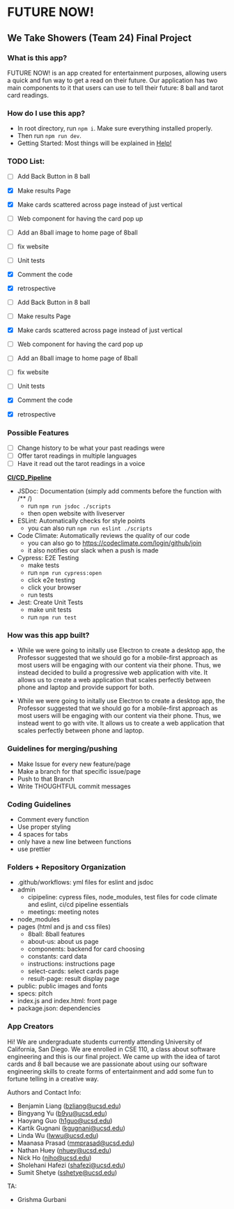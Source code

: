 # FUTURE NOW!

## We Take Showers (Team 24) Final Project

### What is this app?

<!--Name/Title, Main Purpose, Features, Screenshots, Videos -->

FUTURE NOW! is an app created for entertainment purposes, allowing users a quick and fun way to get a read on their future. Our application has two main components to it that users can use to tell their future: 8 ball and tarot card readings.

### How do I use this app?
- In root directory, run `npm i`. Make sure everything installed properly.
- Then run `npm run dev`. 
- Getting Started: Most things will be explained in [Help!](pages/instructions/index.html) 
  <!--Usage, Examples, API Reference -->

### TODO List:
- [ ] Add Back Button in 8 ball
- [x] Make results Page
- [x] Make cards scattered across page instead of just vertical
- [ ] Web component for having the card pop up
- [ ] Add an 8ball image to home page of 8ball
- [ ] fix website
- [ ] Unit tests
- [x] Comment the code
- [x] retrospective

-   [ ] Add Back Button in 8 ball
-   [ ] Make results Page
-   [x] Make cards scattered across page instead of just vertical
-   [ ] Web component for having the card pop up
-   [ ] Add an 8ball image to home page of 8ball
-   [ ] fix website
-   [ ] Unit tests
-   [x] Comment the code
-   [x] retrospective

### Possible Features

-   [ ] Change history to be what your past readings were
-   [ ] Offer tarot readings in multiple languages
-   [ ] Have it read out the tarot readings in a voice

[**CI/CD_Pipeline**](admin/cipipeline/phase1.mp4)

-   JSDoc: Documentation (simply add comments before the function with /\*\* /)
    -   run `npm run jsdoc ./scripts`
    -   then open website with liveserver
-   ESLint: Automatically checks for style points
    -   you can also run `npm run eslint ./scripts`
-   Code Climate: Automatically reviews the quality of our code
    -   you can also go to https://codeclimate.com/login/github/join
    -   it also notifies our slack when a push is made
-   Cypress: E2E Testing
    -   make tests
    -   run `npm run cypress:open`
    -   click e2e testing
    -   click your browser
    -   run tests
-   Jest: Create Unit Tests
    -   make unit tests
    -   run `npm run test`

### How was this app built?

 <!-- How Well Built, including quality indicators, badges, coverage, etc.
  Quality Indicators tools: www.codefactor.io
  Talk about how this app was built -->
- While we were going to initally use Electron to create a desktop app, the Professor suggested that we should go for a mobile-first approach as most users will be engaging with our content via their phone. Thus, we instead decided to build a progressive web application with vite. It allows us to create a web application that scales perfectly between phone and laptop and provide support for both. 

-   While we were going to initally use Electron to create a desktop app, the Professor suggested that we should go for a mobile-first approach as most users will be engaging with our content via their phone. Thus, we instead went to go with vite. It allows us to create a web application that scales perfectly between phone and laptop.

### Guidelines for merging/pushing

-   Make Issue for every new feature/page
-   Make a branch for that specific issue/page
-   Push to that Branch
-   Write THOUGHTFUL commit messages

### Coding Guidelines

-   Comment every function
-   Use proper styling
-   4 spaces for tabs
-   only have a new line between functions
-   use prettier

### Folders + Repository Organization
  - .github/workflows: yml files for eslint and jsdoc
  - admin 
    - cipipeline: cypress files, node_modules, test files for code climate and eslint, ci/cd pipeline essentials
    - meetings: meeting notes
  - node_modules
  - pages (html and js and css files)
    - 8ball: 8ball features
    - about-us: about us page
    - components: backend for card choosing
    - constants: card data
    - instructions: instructions page
    - select-cards: select cards page
    - result-page: result display page
  - public: public images and fonts
  - specs: pitch 
  - index.js and index.html: front page
  - package.json: dependencies

### App Creators

Hi! We are undergraduate students currently attending University of California, San Diego. We are enrolled in CSE 110, a class about software engineering and this is our final project. We came up with the idea of tarot cards and 8 ball because we are passionate about using our software engineering skills to create forms of entertainment and add some fun to fortune telling in a creative way.

Authors and Contact Info:

-   Benjamin Liang (bzliang@ucsd.edu)
-   Bingyang Yu (b9yu@ucsd.edu)
-   Haoyang Guo (h1guo@ucsd.edu)
-   Kartik Gugnani (kgugnani@ucsd.edu)
-   Linda Wu (lwwu@ucsd.edu)
-   Maanasa Prasad (mmprasad@ucsd.edu)
-   Nathan Huey (nhuey@ucsd.edu)
-   Nick Ho (niho@ucsd.edu)
-   Sholehani Hafezi (shafezi@ucsd.edu)
-   Sumit Shetye (sshetye@ucsd.edu)

TA:

-   Grishma Gurbani
